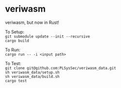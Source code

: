 # veriwasm
veriwasm, but now in Rust!  

To Setup:  
`git submodule update --init --recursive`  
`cargo build  `

To Run:  
`cargo run -- -i <input path>  `

To Test:  
`git clone git@github.com:PLSysSec/veriwasm_data.git`  
`sh veriwasm_data/setup.sh`  
`sh veriwasm_data/build.sh`  
`cargo test`  

